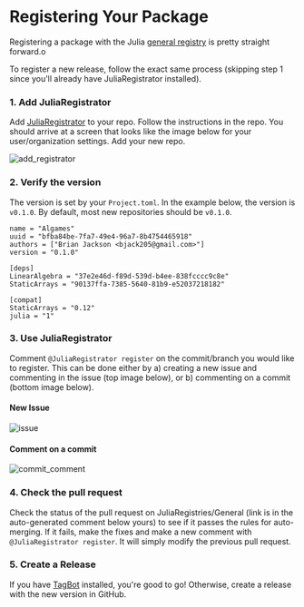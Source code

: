 # Registering Your Package
Registering a package with the Julia
[general  registry](https://github.com/JuliaRegistries/General) is pretty straight forward.o

To register a new release, follow the exact same process (skipping step 1 since you'll
already have JuliaRegistrator installed).

### 1. Add JuliaRegistrator
Add [JuliaRegistrator](https://github.com/JuliaRegistries/Registrator.jl#install-registrator) to your repo. Follow the instructions
in the repo. You should arrive at a screen that looks like the image
below for your user/organization settings. Add your new repo.

![add_registrator](images/add_registrator.png)

### 2. Verify the version
The version is set by your `Project.toml`. In the example below, the version is `v0.1.0`. By default, most new repositories should be `v0.1.0`.

```
name = "Algames"
uuid = "bfba84be-7fa7-49e4-96a7-8b4754465918"
authors = ["Brian Jackson <bjack205@gmail.com>"]
version = "0.1.0"

[deps]
LinearAlgebra = "37e2e46d-f89d-539d-b4ee-838fcccc9c8e"
StaticArrays = "90137ffa-7385-5640-81b9-e52037218182"

[compat]
StaticArrays = "0.12"
julia = "1"
```

### 3. Use JuliaRegistrator
Comment `@JuliaRegistrator register` on the commit/branch you would like to register.
This can be done either by a) creating a new issue and commenting in the issue
(top image below), or b) commenting on a commit (bottom image below).

#### New Issue
![issue](images/issue.png)

#### Comment on a commit
![commit_comment](images/commit_comment.png)

### 4. Check the pull request
Check the status of the pull request on JuliaRegistries/General (link is in the auto-generated
comment below yours) to see if it passes the rules for auto-merging. If it fails, make
the fixes and make a new comment with `@JuliaRegistrator register`. It
will simply modify the previous pull request.

### 5. Create a Release
If you have [TagBot](@ref) installed, you're good to go! Otherwise, create a release with
the new version in GitHub.
